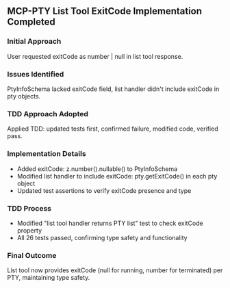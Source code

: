 ## MCP-PTY List Tool ExitCode Implementation Completed

### Initial Approach
User requested exitCode as number | null in list tool response.

### Issues Identified
PtyInfoSchema lacked exitCode field, list handler didn't include exitCode in pty objects.

### TDD Approach Adopted
Applied TDD: updated tests first, confirmed failure, modified code, verified pass.

### Implementation Details
- Added exitCode: z.number().nullable() to PtyInfoSchema
- Modified list handler to include exitCode: pty.getExitCode() in each pty object
- Updated test assertions to verify exitCode presence and type

### TDD Process
- Modified "list tool handler returns PTY list" test to check exitCode property
- All 26 tests passed, confirming type safety and functionality

### Final Outcome
List tool now provides exitCode (null for running, number for terminated) per PTY, maintaining type safety.